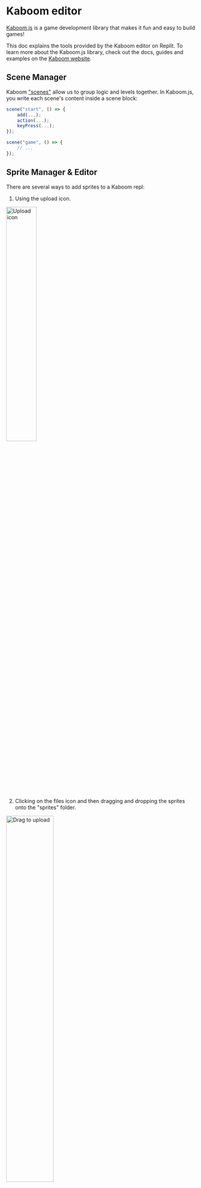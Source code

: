 # Kaboom editor

[Kaboom.js](https://kaboomjs.com) is a game development library that makes it fun and easy to build games! 

This doc explains the tools provided by the Kaboom editor on Replit. To learn more about the Kaboom.js library, check out the docs, guides and examples on the [Kaboom website](https://kaboomjs.com/).


## Scene Manager

Kaboom ["scenes"](https://kaboomjs.com/#scene) allow us to group logic and levels together. In Kaboom.js, you write each scene's content inside a scene block:

```js
scene("start", () => {
	add(...);
	action(...);
	keyPress(...);
});

scene("game", () => {
	// ...
});
```

## Sprite Manager & Editor

There are several ways to add sprites to a Kaboom repl:

1. Using the upload icon.

<img src="https://replit-docs-images.bardia.repl.co/images/tutorials/kaboom/upload-icon.png"
alt="Upload icon"
style="width: 40% !important;"/>

2. Clicking on the files icon and then dragging and dropping the sprites onto the "sprites" folder.

<img src="https://replit-docs-images.bardia.repl.co/images/tutorials/kaboom/upload-sprites.gif"
alt="Drag to upload"
style="width: 50% !important;"/>

3. Choosing a sprite from the Kaboom assets library.

<img src="https://replit-docs-images.bardia.repl.co/images/tutorials/kaboom/assets-lib.png"
alt="Choose from assets library"
style="width: 40% !important;"/>

4. Clicking the '+' icon to create a new sprite using the sprite editor.

<img src="https://replit-docs-images.bardia.repl.co/images/tutorials/kaboom/addsprite.png"
alt="Create assets"
style="width: 40% !important;"/>

Once you have created a sprite you can load it into your game by opening your main code file, placing your cursor at the point in your file where you want the sprite to be loaded, and then selecting "Insert load code."

![Insert load code](https://replit-docs-images.bardia.repl.co/images/tutorials/kaboom/insert-load-code.gif)

This should insert a line of code that looks like this:

```javascript
loadPedit("Sample", "sprites/Sample.pedit");
```

Notice the use of `loadPedit` instead of `loadSprite`. With this call in place you should be able to use the component `sprite("Sample")` in your game.

<img src="https://replit-docs-images.bardia.repl.co/images/tutorials/kaboom/loadpedit.png"
alt="Load created assets"
style="width: 80% !important;"/>

(Right now, the sprite editor is not optimized for big sized sprites.)

## Sound Manager

Sound manager is currently just a place similar to sprite manager that lists your sounds. You can drag your sound files here or import them from the asset library and then load them into the game with `loadSound`. A built-in sound/music editor is in the works. 

<img src="https://replit-docs-images.bardia.repl.co/images/tutorials/kaboom/sounds.png"
alt="Load sounds"
style="width: 40% !important;"/>

## Debug

Pressing F1 in the game turns on Kaboom debugging.


## Settings

To configure the game environment such as the size of the game canvas you initialise the [Kaboom context](https://kaboomjs.com/#kaboom) with a configuration object as below:

```javascript
kaboom({
    background: [0, 0, 0],
    width: 320,
    height: 240,
  });
```

As an example this creates a new Kaboom canvas with a black background and also sets the size of the view to 320x240 pixels.

New Kaboom repls default to the latest version. If a newer version comes out after you created the repl, you need to manually select it, unless if you're on the `dev` version, in which case you'll always be on the latest version and breaking changes are possible.

